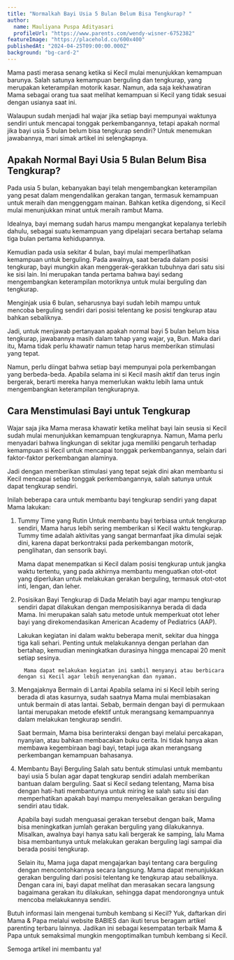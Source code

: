 ```yaml
---
title: "Normalkah Bayi Usia 5 Bulan Belum Bisa Tengkurap? "
author:
  name: Mauliyana Puspa Adityasari
  profileUrl: "https://www.parents.com/wendy-wisner-6752382"
featureImage: "https://placehold.co/600x400"
publishedAt: "2024-04-25T09:00:00.000Z"
background: "bg-card-2"
---
```


Mama pasti merasa senang ketika si Kecil mulai menunjukkan kemampuan barunya. Salah satunya kemampuan berguling dan tengkurap, yang merupakan keterampilan motorik kasar. Namun, ada saja kekhawatiran Mama sebagai orang tua saat melihat kemampuan si Kecil yang tidak sesuai dengan usianya saat ini.

Walaupun sudah menjadi hal wajar jika setiap bayi mempunyai waktunya sendiri untuk mencapai tonggak perkembangannya, tetapi apakah normal jika bayi usia 5 bulan belum bisa tengkurap sendiri? Untuk menemukan jawabannya, mari simak artikel ini selengkapnya.

## Apakah Normal Bayi Usia 5 Bulan Belum Bisa Tengkurap?

Pada usia 5 bulan, kebanyakan bayi telah mengembangkan keterampilan yang pesat dalam mengendalikan gerakan tangan, termasuk kemampuan untuk meraih dan menggenggam mainan. Bahkan ketika digendong, si Kecil mulai menunjukkan minat untuk meraih rambut Mama.

Idealnya, bayi memang sudah harus mampu mengangkat kepalanya terlebih dahulu, sebagai suatu kemampuan yang dipelajari secara bertahap selama tiga bulan pertama kehidupannya.

Kemudian pada usia sekitar 4 bulan, bayi mulai memperlihatkan kemampuan untuk berguling. Pada awalnya, saat berada dalam posisi tengkurap, bayi mungkin akan menggerak-gerakkan tubuhnya dari satu sisi ke sisi lain. Ini merupakan tanda pertama bahwa bayi sedang mengembangkan keterampilan motoriknya untuk mulai berguling dan tengkurap.

Menginjak usia 6 bulan, seharusnya bayi sudah lebih mampu untuk mencoba berguling sendiri dari posisi telentang ke posisi tengkurap atau bahkan sebaliknya.

Jadi, untuk menjawab pertanyaan apakah normal bayi 5 bulan belum bisa tengkurap, jawabannya masih dalam tahap yang wajar, ya, Bun. Maka dari itu, Mama tidak perlu khawatir namun tetap harus memberikan stimulasi yang tepat.

Namun, perlu diingat bahwa setiap bayi mempunyai pola perkembangan yang berbeda-beda. Apabila selama ini si Kecil masih aktif dan terus ingin bergerak, berarti mereka hanya memerlukan waktu lebih lama untuk mengembangkan keterampilan tengkurapnya.

## Cara Menstimulasi Bayi untuk Tengkurap

Wajar saja jika Mama merasa khawatir ketika melihat bayi lain seusia si Kecil sudah mulai menunjukkan kemampuan tengkurapnya. Namun, Mama perlu menyadari bahwa lingkungan di sekitar juga memiliki pengaruh terhadap kemampuan si Kecil untuk mencapai tonggak perkembangannya, selain dari faktor-faktor perkembangan alaminya.

Jadi dengan memberikan stimulasi yang tepat sejak dini akan membantu si Kecil mencapai setiap tonggak perkembangannya, salah satunya untuk dapat tengkurap sendiri.

Inilah beberapa cara untuk membantu bayi tengkurap sendiri yang dapat Mama lakukan:

1.  Tummy Time yang Rutin
    Untuk membantu bayi terbiasa untuk tengkurap sendiri, Mama harus lebih sering memberikan si Kecil waktu tengkurap. Tummy time adalah aktivitas yang sangat bermanfaat jika dimulai sejak dini, karena dapat berkontraksi pada perkembangan motorik, penglihatan, dan sensorik bayi.

    Mama dapat menempatkan si Kecil dalam posisi tengkurap untuk jangka waktu tertentu, yang pada akhirnya membantu menguatkan otot-otot yang diperlukan untuk melakukan gerakan berguling, termasuk otot-otot inti, lengan, dan leher.

2.  Posisikan Bayi Tengkurap di Dada
    Melatih bayi agar mampu tengkurap sendiri dapat dilakukan dengan memposisikannya berada di dada Mama. Ini merupakan salah satu metode untuk memperkuat otot leher bayi yang direkomendasikan American Academy of Pediatrics (AAP).

    Lakukan kegiatan ini dalam waktu beberapa menit, sekitar dua hingga tiga kali sehari. Penting untuk melakukannya dengan perlahan dan bertahap, kemudian meningkatkan durasinya hingga mencapai 20 menit setiap sesinya.

          Mama dapat melakukan kegiatan ini sambil menyanyi atau berbicara dengan si Kecil agar lebih menyenangkan dan nyaman.

3.  Mengajaknya Bermain di Lantai
    Apabila selama ini si Kecil lebih sering berada di atas kasurnya, sudah saatnya Mama mulai membiasakan untuk bermain di atas lantai. Sebab, bermain dengan bayi di permukaan lantai merupakan metode efektif untuk merangsang kemampuannya dalam melakukan tengkurap sendiri.

    Saat bermain, Mama bisa berinteraksi dengan bayi melalui percakapan, nyanyian, atau bahkan membacakan buku cerita. Ini tidak hanya akan membawa kegembiraan bagi bayi, tetapi juga akan merangsang perkembangan kemampuan bahasanya.

4.  Membantu Bayi Berguling
    Salah satu bentuk stimulasi untuk membantu bayi usia 5 bulan agar dapat tengkurap sendiri adalah memberikan bantuan dalam berguling. Saat si Kecil sedang telentang, Mama bisa dengan hati-hati membantunya untuk miring ke salah satu sisi dan memperhatikan apakah bayi mampu menyelesaikan gerakan berguling sendiri atau tidak.

    Apabila bayi sudah menguasai gerakan tersebut dengan baik, Mama bisa meningkatkan jumlah gerakan berguling yang dilakukannya. Misalkan, awalnya bayi hanya satu kali bergerak ke samping, lalu Mama bisa membantunya untuk melakukan gerakan berguling lagi sampai dia berada posisi tengkurap.

    Selain itu, Mama juga dapat mengajarkan bayi tentang cara berguling dengan mencontohkannya secara langsung. Mama dapat menunjukkan gerakan berguling dari posisi telentang ke tengkurap atau sebaliknya. Dengan cara ini, bayi dapat melihat dan merasakan secara langsung bagaimana gerakan itu dilakukan, sehingga dapat mendorongnya untuk mencoba melakukannya sendiri.

Butuh informasi lain mengenai tumbuh kembang si Kecil? Yuk, daftarkan diri Mama & Papa melalui website BABIES dan ikuti terus beragam artikel parenting terbaru lainnya. Jadikan ini sebagai kesempatan terbaik Mama & Papa untuk semaksimal mungkin mengoptimalkan tumbuh kembang si Kecil.

Semoga artikel ini membantu ya!
